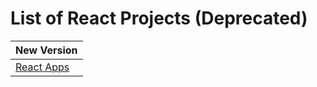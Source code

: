 # List of React Projects (Deprecated)

| New Version |
| ------------ |
| [React Apps](https://www.mridul.tech/projects/react-js) |
